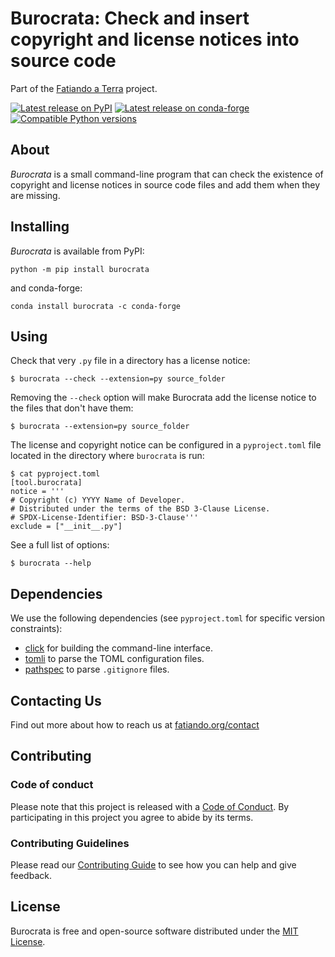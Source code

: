 # Burocrata: Check and insert copyright and license notices into source code

Part of the [Fatiando a Terra][fatiando] project.

[![Latest release on PyPI](https://img.shields.io/pypi/v/burocrata.svg?style=flat-square)][pypi]
[![Latest release on conda-forge](https://img.shields.io/conda/vn/conda-forge/burocrata.svg?style=flat-square)][conda-forge]
[![Compatible Python versions](https://img.shields.io/pypi/pyversions/burocrata.svg?style=flat-square)][pypi]

## About

*Burocrata* is a small command-line program that can check the existence of
copyright and license notices in source code files and add them when they are
missing.

## Installing

*Burocrata* is available from PyPI:

```
python -m pip install burocrata
```

and conda-forge:

```
conda install burocrata -c conda-forge
```

## Using

Check that very `.py` file in a directory has a license notice:

```
$ burocrata --check --extension=py source_folder
```

Removing the `--check` option will make Burocrata add the license notice to
the files that don't have them:

```
$ burocrata --extension=py source_folder
```

The license and copyright notice can be configured in a `pyproject.toml` file
located in the directory where `burocrata` is run:

```
$ cat pyproject.toml
[tool.burocrata]
notice = '''
# Copyright (c) YYYY Name of Developer.
# Distributed under the terms of the BSD 3-Clause License.
# SPDX-License-Identifier: BSD-3-Clause'''
exclude = ["__init__.py"]
```

See a full list of options:

```
$ burocrata --help
```

## Dependencies

We use the following dependencies (see `pyproject.toml` for specific version
constraints):

* [click](https://click.palletsprojects.com) for building the command-line
  interface.
* [tomli](https://github.com/hukkin/tomli) to parse the TOML configuration
  files.
* [pathspec](https://github.com/cpburnz/python-pathspec) to parse `.gitignore`
  files.

## Contacting Us

Find out more about how to reach us at
[fatiando.org/contact][contact]

## Contributing

### Code of conduct

Please note that this project is released with a [Code of Conduct][coc].
By participating in this project you agree to abide by its terms.

### Contributing Guidelines

Please read our
[Contributing Guide][contrib]
to see how you can help and give feedback.

## License

Burocrata is free and open-source software distributed under the
[MIT License][license].

[pypi]: https://pypi.org/project/burocrata/
[conda-forge]: https://github.com/conda-forge/burocrata-feedstock
[coverage]: https://app.codecov.io/gh/fatiando/burocrata
[license]: https://github.com/fatiando/burocrata/blob/main/LICENSE.txt
[contrib]: https://github.com/fatiando/burocrata/blob/main/CONTRIBUTING.md
[coc]: https://github.com/fatiando/community/blob/main/CODE_OF_CONDUCT.md
[fatiando]: https://www.fatiando.org
[contact]: https://www.fatiando.org/contact
